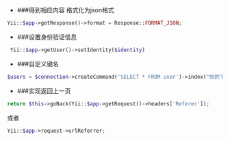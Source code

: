 
+ ###得到相应内容 格式化为json格式
```php
Yii::$app->getResponse()->format = Response::FORMAT_JSON;
```

+ ###设置身份验证信息
```php
 Yii::$app->getUser()->setIdentity($identity)
```

+ ###自定义键名 
```php
$users = $connection->createCommand('SELECT * FROM user')->index("你的下标")->select("你查询的字段")->queryAll();
```

+ ###实现返回上一页
```php
return $this->goBack(Yii::$app->getRequest()->headers['Referer']);
```
或者
```php
Yii::$app->request->urlReferrer;
```
